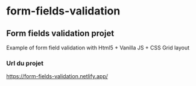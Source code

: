 # form-fields-validation

## Form fields validation projet

Example of form field validation with
Html5 + Vanilla JS + CSS Grid layout

### Url du projet

https://form-fields-validation.netlify.app/
